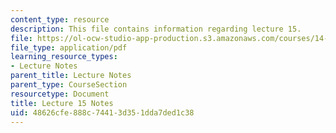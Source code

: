 ```yaml
---
content_type: resource
description: This file contains information regarding lecture 15.
file: https://ol-ocw-studio-app-production.s3.amazonaws.com/courses/14-581-international-economics-i-spring-2013/48626cfe888c74413d351dda7ded1c38_MIT14_581S13_classnotes15.pdf
file_type: application/pdf
learning_resource_types:
- Lecture Notes
parent_title: Lecture Notes
parent_type: CourseSection
resourcetype: Document
title: Lecture 15 Notes
uid: 48626cfe-888c-7441-3d35-1dda7ded1c38
---
```


